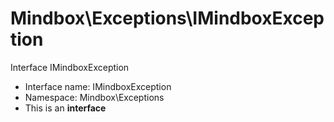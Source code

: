 Mindbox\Exceptions\IMindboxException
===============

Interface IMindboxException




* Interface name: IMindboxException
* Namespace: Mindbox\Exceptions
* This is an **interface**







